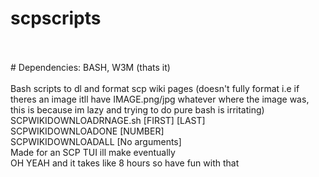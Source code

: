 # scpscripts
<br />
<br /># Dependencies: BASH, W3M (thats it)
<br />
<br />Bash scripts to dl and format scp wiki pages (doesn't fully format i.e if theres an image itll have IMAGE.png/jpg whatever where the image was, this is because im lazy and trying to do pure bash is irritating)
<br />SCPWIKIDOWNLOADRNAGE.sh [FIRST] [LAST]
<br />SCPWIKIDOWNLOADONE [NUMBER]
<br />SCPWIKIDOWNLOADALL [No arguments]
<br />Made for an SCP TUI ill make eventually
<br />OH YEAH and it takes like 8 hours so have fun with that
